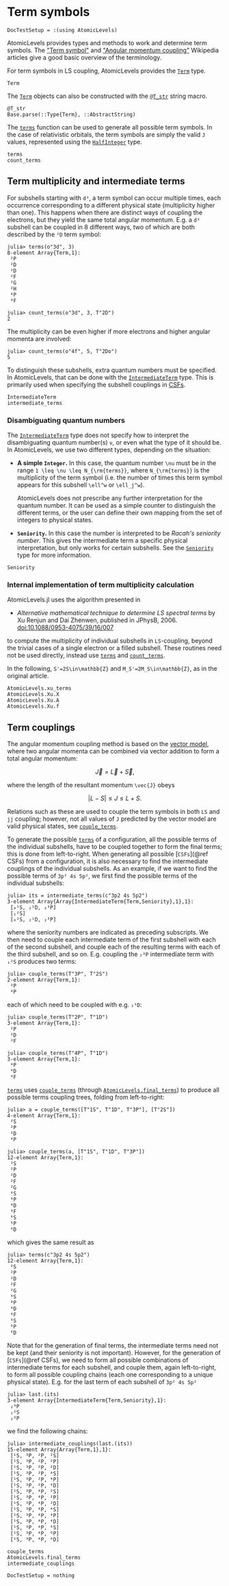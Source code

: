 # Term symbols

```@meta
DocTestSetup = :(using AtomicLevels)
```

AtomicLevels provides types and methods to work and determine term symbols. The ["Term
symbol"](https://en.wikipedia.org/wiki/Term_symbol) and ["Angular momentum
coupling"](https://en.wikipedia.org/wiki/Angular_momentum_coupling) Wikipedia articles give
a good basic overview of the terminology.

For term symbols in LS coupling, AtomicLevels provides the [`Term`](@ref) type.

```@docs
Term
```

The [`Term`](@ref) objects can also be constructed with the [`@T_str`](@ref) string macro.

```@docs
@T_str
Base.parse(::Type{Term}, ::AbstractString)
```

The [`terms`](@ref) function can be used to generate all possible term symbols. In the case
of relativistic orbitals, the term symbols are simply the valid ``J`` values, represented
using the [`HalfInteger`](https://github.com/sostock/HalfIntegers.jl) type.

```@docs
terms
count_terms
```

## Term multiplicity and intermediate terms

For subshells starting with `d³`, a term symbol can occur multiple times, each occurrence
corresponding to a different physical state (multiplicity higher than one). This happens
when there are distinct ways of coupling the electrons, but they yield the same total
angular momentum. E.g. a `d³` subshell can be coupled in 8 different ways, two of which are
both described by the `²D` term symbol:

```jldoctest
julia> terms(o"3d", 3)
8-element Array{Term,1}:
 ²P
 ²D
 ²D
 ²F
 ²G
 ²H
 ⁴P
 ⁴F

julia> count_terms(o"3d", 3, T"2D")
2
```

The multiplicity can be even higher if more electrons and higher angular momenta are
involved:

```jldoctest
julia> count_terms(o"4f", 5, T"2Do")
5
```

To distinguish these subshells, extra quantum numbers must be specified. In AtomicLevels,
that can be done with the [`IntermediateTerm`](@ref) type. This is primarily used when
specifying the subshell couplings in [CSFs](@ref).

```@docs
IntermediateTerm
intermediate_terms
```

### Disambiguating quantum numbers

The [`IntermediateTerm`](@ref) type does not specify how to interpret the disambiguating
quantum number(s) ``ν``, or even what the type of it should be. In AtomicLevels, we use two
different types, depending on the situation:

* **A simple `Integer`.** In this case, the quantum number ``\nu`` must be in the range
  ``1 \leq \nu \leq N_{\rm{terms}}``, where ``N_{\rm{terms}}`` is the multiplicity of the
  term symbol (i.e. the number of times this term symbol appears for this subshell
  ``\ell^w`` or ``\ell_j^w``).

  AtomicLevels does not prescribe any further interpretation for the quantum number.
  It can be used as a simple counter to distinguish the different terms, or the user can
  define their own mapping from the set of integers to physical states.

* **`Seniority`.** In this case the number is interpreted to be _Racah's seniority
  number_. This gives the intermediate term a specific physical interpretation, but only
  works for certain subshells. See the [`Seniority`](@ref) type for more information.

```@docs
Seniority
```

### Internal implementation of term multiplicity calculation

AtomicLevels.jl uses the algorithm presented in

- _Alternative mathematical technique to determine LS spectral terms_
  by Xu Renjun and Dai Zhenwen, published in JPhysB, 2006.
  [doi:10.1088/0953-4075/39/16/007](https://dx.doi.org/10.1088/0953-4075/39/16/007)

to compute the multiplicity of individual subshells in ``LS``-coupling, beyond the
trivial cases of a single electron or a filled subshell. These
routines need not be used directly, instead use [`terms`](@ref) and
[`count_terms`](@ref).

In the following, ``S'=2S\in\mathbb{Z}`` and
``M_S'=2M_S\in\mathbb{Z}``, as in the original article.

```@docs
AtomicLevels.xu_terms
AtomicLevels.Xu.X
AtomicLevels.Xu.A
AtomicLevels.Xu.f
```

## Term couplings

The angular momentum coupling method is based on the [vector
model](https://en.wikipedia.org/wiki/Vector_model_of_the_atom),
where two angular momenta can be combined via vector addition to form
a total angular momentum:

```math
\vec{J} = \vec{L} + \vec{S},
```

where the length of the resultant momentum ``\vec{J}`` obeys

```math
|L-S| \leq J \leq L+S.
```

Relations such as these are used to couple the term symbols in both
``LS`` and ``jj`` coupling; however, not all values of ``J`` predicted
by the vector model are valid physical states, see
[`couple_terms`](@ref).

To generate the possible [`terms`](@ref) of a configuration, all the
possible terms of the individual subshells, have to be coupled
together to form the final terms; this is done from
left-to-right. When generating all possible [`CSFs`](@ref CSFs) from a
configuration, it is also necessary to find the intermediate couplings
of the individual subshells. As an example, if we want to find the
possible terms of `3p² 4s 5p²`, we first find the possible terms of the
individual subshells:

```jldoctest intermediate_term_examples
julia> its = intermediate_terms(c"3p2 4s 5p2")
3-element Array{Array{IntermediateTerm{Term,Seniority},1},1}:
 [₀¹S, ₂¹D, ₂³P]
 [₁²S]
 [₀¹S, ₂¹D, ₂³P]
```

where the seniority numbers are indicated as preceding subscripts. We
then need to couple each intermediate term of the first subshell with
each of the second subshell, and couple each of the resulting terms
with each of the third subshell, and so on. E.g. coupling the `₂³P`
intermediate term with `₁²S` produces two terms:

```jldoctest
julia> couple_terms(T"3P", T"2S")
2-element Array{Term,1}:
 ²P
 ⁴P
```

each of which need to be coupled with e.g. `₂¹D`:

```jldoctest
julia> couple_terms(T"2P", T"1D")
3-element Array{Term,1}:
 ²P
 ²D
 ²F

julia> couple_terms(T"4P", T"1D")
3-element Array{Term,1}:
 ⁴P
 ⁴D
 ⁴F
```

[`terms`](@ref) uses [`couple_terms`](@ref) (through
[`AtomicLevels.final_terms`](@ref)) to produce all possible terms
coupling trees, folding from left-to-right:

```jldoctest
julia> a = couple_terms([T"1S", T"1D", T"3P"], [T"2S"])
4-element Array{Term,1}:
 ²S
 ²P
 ²D
 ⁴P

julia> couple_terms(a, [T"1S", T"1D", T"3P"])
12-element Array{Term,1}:
 ²S
 ²P
 ²D
 ²F
 ²G
 ⁴S
 ⁴P
 ⁴D
 ⁴F
 ⁶S
 ⁶P
 ⁶D
```

which gives the same result as

```jldoctest
julia> terms(c"3p2 4s 5p2")
12-element Array{Term,1}:
 ²S
 ²P
 ²D
 ²F
 ²G
 ⁴S
 ⁴P
 ⁴D
 ⁴F
 ⁶S
 ⁶P
 ⁶D
```

Note that for the generation of final terms, the intermediate terms
need not be kept (and their seniority is not important). However, for
the generation of [`CSFs`](@ref CSFs), we need to form all possible
combinations of intermediate terms for each subshell, and couple them,
again left-to-right, to form all possible coupling chains (each one
corresponding to a unique physical state). E.g. for the last term of
each subshell of `3p² 4s 5p²`

```jldoctest intermediate_term_examples
julia> last.(its)
3-element Array{IntermediateTerm{Term,Seniority},1}:
 ₂³P
 ₁²S
 ₂³P
```

we find the following chains:

```jldoctest intermediate_term_examples
julia> intermediate_couplings(last.(its))
15-element Array{Array{Term,1},1}:
 [¹S, ³P, ²P, ²S]
 [¹S, ³P, ²P, ²P]
 [¹S, ³P, ²P, ²D]
 [¹S, ³P, ²P, ⁴S]
 [¹S, ³P, ²P, ⁴P]
 [¹S, ³P, ²P, ⁴D]
 [¹S, ³P, ⁴P, ²S]
 [¹S, ³P, ⁴P, ²P]
 [¹S, ³P, ⁴P, ²D]
 [¹S, ³P, ⁴P, ⁴S]
 [¹S, ³P, ⁴P, ⁴P]
 [¹S, ³P, ⁴P, ⁴D]
 [¹S, ³P, ⁴P, ⁶S]
 [¹S, ³P, ⁴P, ⁶P]
 [¹S, ³P, ⁴P, ⁶D]
```

```@docs
couple_terms
AtomicLevels.final_terms
intermediate_couplings
```

```@meta
DocTestSetup = nothing
```
